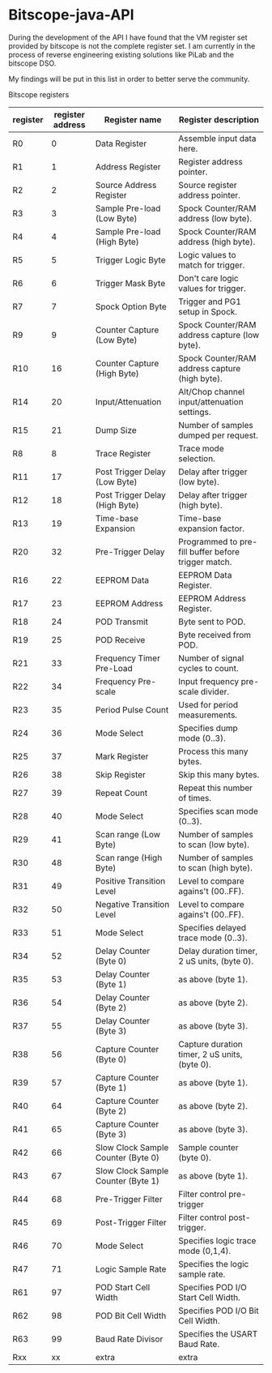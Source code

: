# Bitscope-java-API

During the development of the API I have found that the VM register set provided by bitscope is not the complete register set. 
I am currently in the process of reverse engineering existing solutions like PiLab and the bitscope DSO. 

My findings will be put in this list in order to better serve the community.

Bitscope registers

| register        | register address  | Register name  | Register description  |
|-----	|----	|------------------------------------	|-----------------------------------------------------	|
| R0  	| 0  	| Data Register                      	| Assemble input data here.                           	|
| R1  	| 1  	| Address Register                   	| Register address pointer.                           	|
| R2  	| 2  	| Source Address Register            	| Source register address pointer.                    	|
| R3  	| 3  	| Sample Pre-load (Low Byte)         	| Spock Counter/RAM address (low byte).               	|
| R4  	| 4  	| Sample Pre-load (High Byte)        	| Spock Counter/RAM address (high byte).              	|
| R5  	| 5  	| Trigger Logic Byte                 	| Logic values to match for trigger.                  	|
| R6  	| 6  	| Trigger Mask Byte                  	| Don't care logic values for trigger.                	|
| R7  	| 7  	| Spock Option Byte                  	| Trigger and PG1 setup in Spock.                     	|
| R9  	| 9  	| Counter Capture (Low Byte)         	| Spock Counter/RAM address capture (low byte).       	|
| R10 	| 16 	| Counter Capture (High Byte)        	| Spock Counter/RAM address capture (high byte).      	|
| R14 	| 20 	| Input/Attenuation                  	| Alt/Chop channel input/attenuation settings.        	|
| R15 	| 21 	| Dump Size                          	| Number of samples dumped per request.               	|
| R8  	| 8  	| Trace Register                     	| Trace mode selection.                               	|
| R11 	| 17 	| Post Trigger Delay (Low Byte)      	| Delay after trigger (low byte).                     	|
| R12 	| 18 	| Post Trigger Delay (High Byte)     	| Delay after trigger (high byte).                    	|
| R13 	| 19 	| Time-base Expansion                	| Time-base expansion factor.                         	|
| R20 	| 32 	| Pre-Trigger Delay                  	| Programmed to pre-fill buffer before trigger match. 	|
| R16 	| 22 	| EEPROM Data                        	| EEPROM Data Register.                               	|
| R17 	| 23 	| EEPROM Address                     	| EEPROM Address Register.                            	|
| R18 	| 24 	| POD Transmit                       	| Byte sent to POD.                                   	|
| R19 	| 25 	| POD Receive                        	| Byte received from POD.                             	|
| R21 	| 33 	| Frequency Timer Pre-Load           	| Number of signal cycles to count.                   	|
| R22 	| 34 	| Frequency Pre-scale                	| Input frequency pre-scale divider.                  	|
| R23 	| 35 	| Period Pulse Count                 	| Used for period measurements.                       	|
| R24 	| 36 	| Mode Select                        	| Specifies dump mode (0..3).                         	|
| R25 	| 37 	| Mark Register                      	| Process this many bytes.                            	|
| R26 	| 38 	| Skip Register                      	| Skip this many bytes.                               	|
| R27 	| 39 	| Repeat Count                       	| Repeat this number of times.                        	|
| R28 	| 40 	| Mode Select                        	| Specifies scan mode (0..3).                         	|
| R29 	| 41 	| Scan range (Low Byte)              	| Number of samples to scan (low byte).               	|
| R30 	| 48 	| Scan range (High Byte)             	| Number of samples to scan (high byte).              	|
| R31 	| 49 	| Positive Transition Level          	| Level to compare agains't (00..FF).                 	|
| R32 	| 50 	| Negative Transition Level          	| Level to compare agains't (00..FF).                 	|
| R33 	| 51 	| Mode Select                        	| Specifies delayed trace mode (0..3).                	|
| R34 	| 52 	| Delay Counter (Byte 0)             	| Delay duration timer, 2 uS units, (byte 0).         	|
| R35 	| 53 	| Delay Counter (Byte 1)             	| as above (byte 1).                                  	|
| R36 	| 54 	| Delay Counter (Byte 2)             	| as above (byte 2).                                  	|
| R37 	| 55 	| Delay Counter (Byte 3)             	| as above (byte 3).                                  	|
| R38 	| 56 	| Capture Counter (Byte 0)           	| Capture duration timer, 2 uS units, (byte 0).       	|
| R39 	| 57 	| Capture Counter (Byte 1)           	| as above (byte 1).                                  	|
| R40 	| 64 	| Capture Counter (Byte 2)           	| as above (byte 2).                                  	|
| R41 	| 65 	| Capture Counter (Byte 3)           	| as above (byte 3).                                  	|
| R42 	| 66 	| Slow Clock Sample Counter (Byte 0) 	| Sample counter (byte 0).                            	|
| R43 	| 67 	| Slow Clock Sample Counter (Byte 1) 	| as above (byte 1).                                  	|
| R44 	| 68 	| Pre-Trigger Filter                 	| Filter control pre-trigger                          	|
| R45 	| 69 	| Post-Trigger Filter                	| Filter control post-trigger.                        	|
| R46 	| 70 	| Mode Select                        	| Specifies logic trace mode (0,1,4).                 	|
| R47 	| 71 	| Logic Sample Rate                  	| Specifies the logic sample rate.                    	|
| R61 	| 97 	| POD Start Cell Width               	| Specifies POD I/O Start Cell Width.                 	|
| R62 	| 98 	| POD Bit Cell Width                 	| Specifies POD I/O Bit Cell Width.                   	|
| R63 	| 99 	| Baud Rate Divisor                  	| Specifies the USART Baud Rate.                      	|
| Rxx 	| xx 	| extra                  	| extra                      	|
